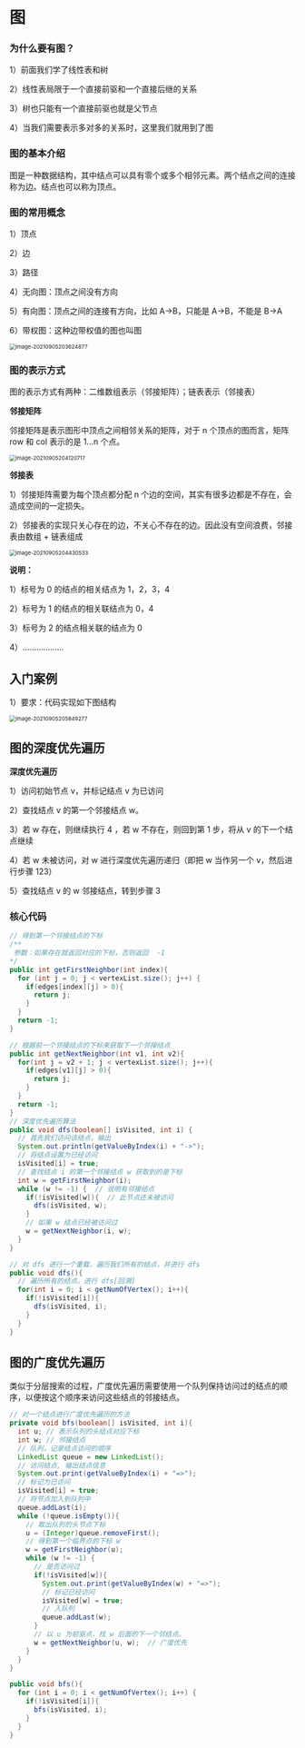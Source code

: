# 图



### 为什么要有图？

1）前面我们学了线性表和树

2）线性表局限于一个直接前驱和一个直接后继的关系

3）树也只能有一个直接前驱也就是父节点

4）当我们需要表示多对多的关系时，这里我们就用到了图



### 图的基本介绍

图是一种数据结构，其中结点可以具有零个或多个相邻元素。两个结点之间的连接称为边。结点也可以称为顶点。



### 图的常用概念

1）顶点

2）边

3）路径

4）无向图：顶点之间没有方向

5）有向图：顶点之间的连接有方向，比如 A->B，只能是 A->B，不能是 B->A

6）带权图：这种边带权值的图也叫图

<img src="C:\Users\李祥鸿\AppData\Roaming\Typora\typora-user-images\image-20210905203624877.png" alt="image-20210905203624877" style="zoom:67%;" />

### 图的表示方式

图的表示方式有两种：二维数组表示（邻接矩阵）；链表表示（邻接表）

**邻接矩阵**

邻接矩阵是表示图形中顶点之间相邻关系的矩阵，对于 n 个顶点的图而言，矩阵 row 和 col 表示的是 1...n 个点。

<img src="C:\Users\李祥鸿\AppData\Roaming\Typora\typora-user-images\image-20210905204120717.png" alt="image-20210905204120717" style="zoom:67%;" />

**邻接表**

1）邻接矩阵需要为每个顶点都分配 n 个边的空间，其实有很多边都是不存在，会造成空间的一定损失。

2）邻接表的实现只关心存在的边，不关心不存在的边。因此没有空间浪费，邻接表由数组 + 链表组成

<img src="C:\Users\李祥鸿\AppData\Roaming\Typora\typora-user-images\image-20210905204430533.png" alt="image-20210905204430533" style="zoom:67%;" />

**说明：**

1）标号为 0 的结点的相关结点为 1，2，3，4

2）标号为 1 的结点的相关联结点为 0，4

3）标号为 2 的结点相关联的结点为 0

4）..................



## 入门案例

1）要求：代码实现如下图结构

<img src="C:\Users\李祥鸿\AppData\Roaming\Typora\typora-user-images\image-20210905205849277.png" alt="image-20210905205849277" style="zoom:67%;" />



## 图的深度优先遍历

**深度优先遍历**

1）访问初始节点 v，并标记结点 v 为已访问

2）查找结点 v 的第一个邻接结点 w。

3）若 w 存在，则继续执行 4 ，若 w 不存在，则回到第  1 步，将从 v 的下一个结点继续

4）若 w 未被访问，对 w 进行深度优先遍历递归（即把 w 当作另一个 v，然后进行步骤 123）

5）查找结点 v 的 w 邻接结点，转到步骤 3   



### 核心代码

```java
// 得到第一个邻接结点的下标
/**
 参数：如果存在就返回对应的下标，否则返回  -1
*/
public int getFirstNeighbor(int index){
  for (int j = 0; j < vertexList.size(); j++) {
    if(edges[index][j] > 0){
      return j;
    }
  }
  return -1;
}

// 根据前一个邻接结点的下标来获取下一个邻接结点
public int getNextNeighbor(int v1, int v2){
  for(int j = v2 + 1; j < vertexList.size(); j++){
    if(edges[v1][j] > 0){
      return j;
    }
  }
  return -1;
}
// 深度优先遍历算法
public void dfs(boolean[] isVisited, int i) {
  // 首先我们访问该结点，输出
  System.out.println(getValueByIndex(i) + "->");
  // 将结点设置为已经访问
  isVisited[i] = true;
  // 查找结点 i 的第一个邻接结点 w 获取到的是下标
  int w = getFirstNeighbor(i);
  while (w != -1) {  // 说明有邻接结点
    if(!isVisited[w]){  // 此节点还未被访问
      dfs(isVisited, w);
    }
    // 如果 w 结点已经被访问过
    w = getNextNeighbor(i, w);
  }
}

// 对 dfs 进行一个重载，遍历我们所有的结点，并进行 dfs
public void dfs(){
  // 遍历所有的结点，进行 dfs[回溯]
  for(int i = 0; i < getNumOfVertex(); i++){
    if(!isVisited[i]){
      dfs(isVisited, i);
    }
  }
}
```



## 图的广度优先遍历

类似于分层搜索的过程，广度优先遍历需要使用一个队列保持访问过的结点的顺序，以便按这个顺序来访问这些结点的邻接结点。

```java
// 对一个结点进行广度优先遍历的方法
private void bfs(boolean[] isVisited, int i){
  int u; // 表示队列的头结点对应下标
  int w; // 邻接结点
  // 队列，记录结点访问的顺序
  LinkedList queue = new LinkedList();
  // 访问结点, 输出结点信息
  System.out.print(getValueByIndex(i) + "=>");
  // 标记为已访问
  isVisited[i] = true;
  // 将节点加入到队列中
  queue.addLast(i);
  while (!queue.isEmpty()){
    // 取出队列的头节点下标
    u = (Integer)queue.removeFirst();
    // 得到第一个临界点的下标 w
    w = getFirstNeighbor(u);
    while (w != -1) {
      // 是否访问过
      if(!isVisited[w]){
        System.out.print(getValueByIndex(w) + "=>");
        // 标记已经访问
        isVisited[w] = true;
        // 入队列
        queue.addLast(w);
      }
      // 以 u 为前驱点，找 w 后面的下一个邻结点。
      w = getNextNeighbor(u, w);  // 广度优先
    }
  }
}

public void bfs(){
  for (int i = 0; i < getNumOfVertex(); i++) {
    if(!isVisited[i]){
      bfs(isVisited, i);
    }
  }
}
```











































